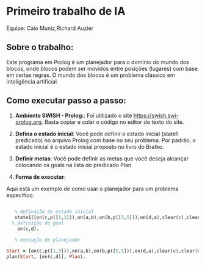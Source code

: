 # Primeiro trabalho de IA

Equipe: Caio Muniz,Richard Auzier

## Sobre o trabalho:

Este programa em Prolog é um planejador para o domínio do mundo dos blocos, onde blocos podem ser movidos entre posições (lugares) com base em certas regras. O mundo dos blocos é um problema clássico em inteligência artificial.
##  Como executar passo a passo:

1. **Ambiente SWISH - Prolog:**:
   Foi utilizado o site https://swish.swi-prolog.org.
    Basta copiar e colar o código no editor de texto do site.

3. **Defina o estado inicial**:
   Você pode definir o estado inicial (state1 predicado) no arquivo Prolog com base no seu problema. Por padrão, o estado inicial é o estado inicial proposto no livro do Bratko.

4. **Definir metas**:
   Você pode definir as metas que você deseja alcançar colocando os goals na lista do predicado Plan

5. **Forma de executar**:

Aqui está um exemplo de como usar o planejador para um problema específico:

```prolog        
  
   % definação do estado inicial
   state1([on(c,p([1,3])),on(a,b),on(b,p([5,5])),on(d,a),clear(c),clear(d),clear(4),clear(6)]).
  % Definição do goal
    on(c,d).
```

```prolog
   % execução do planejador

Start = [on(c,p([1,3])),on(a,b),on(b,p([5,5])),on(d,a),clear(c),clear(d),clear(4),clear(6)],
plan(Start, [on(c,d)], Plan).
```















